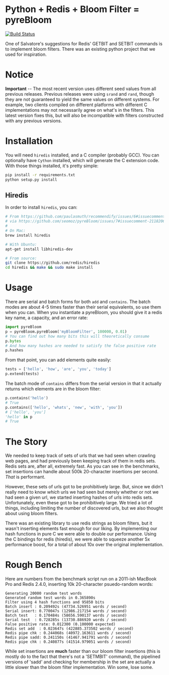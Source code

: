 Python + Redis + Bloom Filter = pyreBloom
=====================================================
[![Build Status](https://travis-ci.org/seomoz/pyreBloom.svg?branch=linting)](https://travis-ci.org/seomoz/pyreBloom)

One of Salvatore's suggestions for Redis' GETBIT and SETBIT commands is to
implement bloom filters. There was an existing python project that we used
for inspiration.

Notice
======
__Important__ -- The most recent version uses different seed values from all
previous releases. Previous releases were using `srand` and `rand`, though they
are not guaranteed to yield the same values on different systems. For example,
two clients compiled on different platforms with different C implementations
may not necessarily agree on what's in the filters. This latest version fixes
this, but will also be incompatible with filters constructed with any previous
versions.

Installation
============

You will need `hiredis` installed, and a C compiler (probably GCC). You can
optionally have `Cython` installed, which will generate the C extension code.
With those things installed, it's pretty simple:

```bash
pip install -r requirements.txt
python setup.py install
```

Hiredis
-------
In order to install `hiredis`, you can:

```bash
# From https://github.com/paulasmuth/recommendify/issues/6#issuecomment-4496616
# via https://github.com/seomoz/pyreBloom/issues/7#issuecomment-21182063
#
# On Mac:
brew install hiredis

# With Ubuntu:
apt-get install libhiredis-dev

# From source:
git clone https://github.com/redis/hiredis
cd hiredis && make && sudo make install
```

Usage
=====

There are serial and batch forms for both `add` and `contains`. The batch 
modes are about 4-5 times faster than their serial equivalents, so use them
when you can. When you instantiate a pyreBloom, you should give it a redis
key name, a capacity, and an error rate:

```python
import pyreBloom
p = pyreBloom.pyreBloom('myBloomFilter', 100000, 0.01)
# You can find out how many bits this will theoretically consume
p.bytes
# And how many hashes are needed to satisfy the false positive rate
p.hashes
```

From that point, you can add elements quite easily:

```python
tests = ['hello', 'how', 'are', 'you', 'today']
p.extend(tests)
```

The batch mode of `contains` differs from the serial version in that it actually
returns which elements are in the bloom filter:

```python
p.contains('hello')
# True
p.contains(['hello', 'whats', 'new', 'with', 'you'])
# ['hello', 'you']
'hello' in p
# True
```

The Story
=========

We needed to keep track of sets of urls that we had seen when crawling web
pages, and had previously been keeping track of them in redis sets. Redis 
sets are, after all, extremely fast. As you can see in the benchmarks, set
insertions can handle about 500k 20-character insertions per second. _That_
is performant.

However, these sets of urls got to be prohibitively large. But, since we 
didn't really need to know _which_ urls we had seen but merely whether or
not we had seen a given url, we started inserting hashes of urls into redis
sets. Unfortunately, even these got to be prohibitively large. We tried a
lot of things, including limiting the number of discovered urls, but we 
also thought about using bloom filters.

There was an existing library to use redis strings as bloom filters, but it
wasn't inserting elements fast enough for our liking. By implementing our
hash functions in pure C we were able to double our performance. Using the 
C bindings for redis (hiredis), we were able to squeeze another 5x performance
boost, for a total of about 10x over the original implementation.

Rough Bench
===========

Here are numbers from the benchmark script run on a 2011-ish MacBook Pro
and Redis 2.4.0, inserting 10k 20-character psuedo-random words:

	Generating 20000 random test words
	Generated random test words in 0.365890s
	Filter using 4 hash functions and 95850 bits
	Batch insert : 0.209492s (47734.526951 words / second)
	Serial insert: 0.770047s (12986.217154 words / second)
	Batch test   : 0.170484s (58656.590137 words / second)
	Serial test  : 0.728285s (13730.886920 words / second)
	False positive rate: 0.012300 (0.100000 expected)
	Redis set add  : 0.023647s (422885.373502 words / second)
	Redis pipe chk : 0.244068s (40972.163611 words / second)
	Redis pipe sadd: 0.241150s (41467.941791 words / second)
	Redis pipe chk : 0.240877s (41514.979051 words / second)

While set insertions are __much__ faster than our bloom filter insertions
(this is mostly do to the fact that there's not a 'SETMBIT' command), the
pipelined versions of 'sadd' and checking for membership in the set are
actually a little slower than the bloom filter implementation. Win some, 
lose some.

